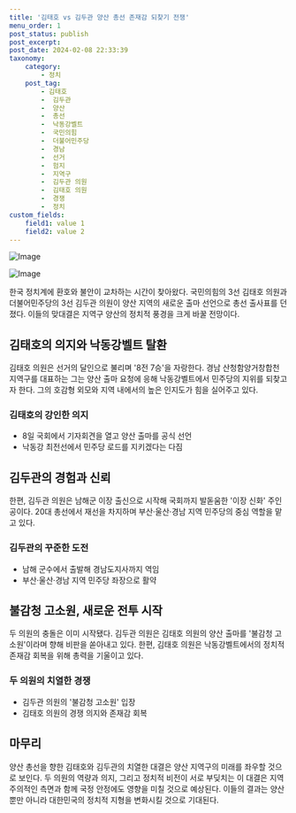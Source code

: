 ```yaml
---
title: '김태호 vs 김두관 양산 총선 존재감 되찾기 전쟁'
menu_order: 1
post_status: publish
post_excerpt: 
post_date: 2024-02-08 22:33:39
taxonomy:
    category:
        - 정치
    post_tag:
        - 김태호
        -  김두관
        -  양산
        -  총선
        -  낙동강벨트
        -  국민의힘
        -  더불어민주당
        -  경남
        -  선거
        -  험지
        -  지역구
        -  김두관 의원
        -  김태호 의원
        -  경쟁
        -  정치
custom_fields:
    field1: value 1
    field2: value 2
---
```


![Image](https://imgnews.pstatic.net/image/082/2024/02/08/0001255043_001_20240208181301158.jpg?type=w647)

![Image](https://imgnews.pstatic.net/image/082/2024/02/08/0001255043_002_20240208181301193.jpg?type=w647)

한국 정치계에 환호와 불안이 교차하는 시간이 찾아왔다. 국민의힘의 3선 김태호 의원과 더불어민주당의 3선 김두관 의원이 양산 지역의 새로운 출마 선언으로 총선 출사표를 던졌다. 이들의 맞대결은 지역구 양산의 정치적 풍경을 크게 바꿀 전망이다.
## 김태호의 의지와 낙동강벨트 탈환
김태호 의원은 선거의 달인으로 불리며 '8전 7승'을 자랑한다. 경남 산청함양거창합천 지역구를 대표하는 그는 양산 출마 요청에 응해 낙동강벨트에서 민주당의 지위를 되찾고자 한다. 그의 호감형 외모와 지역 내에서의 높은 인지도가 힘을 실어주고 있다.
### 김태호의 강인한 의지
- 8일 국회에서 기자회견을 열고 양산 출마를 공식 선언
- 낙동강 최전선에서 민주당 로드를 지키겠다는 다짐
## 김두관의 경험과 신뢰
한편, 김두관 의원은 남해군 이장 출신으로 시작해 국회까지 발돋움한 '이장 신화' 주인공이다. 20대 총선에서 재선을 차지하며 부산·울산·경남 지역 민주당의 중심 역할을 맡고 있다.
### 김두관의 꾸준한 도전
- 남해 군수에서 출발해 경남도지사까지 역임
- 부산·울산·경남 지역 민주당 좌장으로 활약
## 불감청 고소원, 새로운 전투 시작
두 의원의 충돌은 이미 시작됐다. 김두관 의원은 김태호 의원의 양산 출마를 '불감청 고소원'이라며 향해 비판을 쏟아내고 있다. 한편, 김태호 의원은 낙동강벨트에서의 정치적 존재감 회복을 위해 총력을 기울이고 있다.
### 두 의원의 치열한 경쟁
- 김두관 의원의 '불감청 고소원' 입장
- 김태호 의원의 경쟁 의지와 존재감 회복
## 마무리
양산 총선을 향한 김태호와 김두관의 치열한 대결은 양산 지역구의 미래를 좌우할 것으로 보인다. 두 의원의 역량과 의지, 그리고 정치적 비전이 서로 부딪치는 이 대결은 지역주의적인 측면과 함께 국정 안정에도 영향을 미칠 것으로 예상된다. 이들의 결과는 양산 뿐만 아니라 대한민국의 정치적 지형을 변화시킬 것으로 기대된다.
